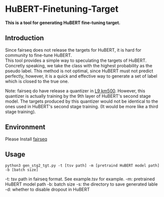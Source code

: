 # HuBERT-Finetuning-Target
**This is a tool for generating HuBERT fine-tuning target.** 

## Introduction
Since fairseq does not release the targets for HuBERT, it is hard for community to fine-tune HuBERT.  
This tool provides a simple way to speculating the targets of HuBERT. 
Concretly speaking, we take the class with the highest probability as the pseudo label. 
This method is not optimal, since HuBERT must not predict perfectly, 
however, it is a quick and effective way to generate a set of label which is closed to the true one. 
 
Note: fairseq do have release a quantizer in [L9 km500](https://github.com/facebookresearch/fairseq/tree/main/examples/hubert). However, this quantizer is actually training by the 9th layer of HuBERT's second stage model. The targets produced by this quantizer would not be identical to the ones used in HuBERT's second stage training. (It would be more like a third stage training). 

## Environment
Please Install [fairseq](https://github.com/facebookresearch/fairseq/tree/main)

## Usage 
```
python3 gen_stg2_tgt.py -t [tsv path] -m [pretraind HuBERT model path] -b [batch size]
```
-t: tsv path in fairseq format. See example.tsv for example.
-m: pretrained HuBERT model path
-b: batch size 
-s: the directory to save generated lable
-d: whether to disable dropout in HuBERT 
